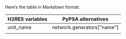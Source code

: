 Here’s the table in Markdown format:

| **H2RES variables**            | **PyPSA alternatives**       |
|-----------------------------|-----------------------------------------------|
| unit_name                   | network.generators["name"]      |
|                             |                                 |